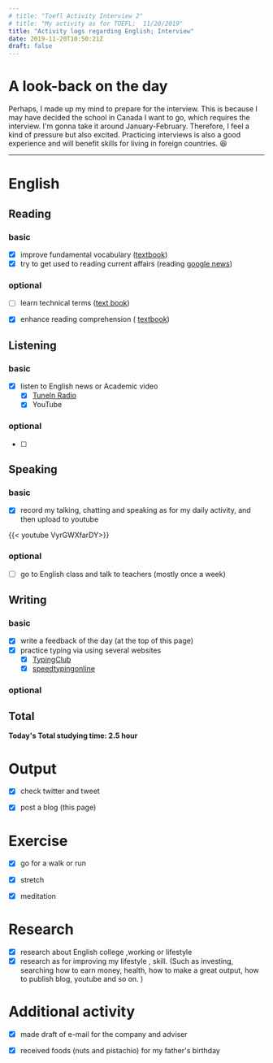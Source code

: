 ```yaml
---
# title: "Toefl Activity Interview 2"
# title: "My activity as for TOEFL;  11/20/2019"
title: "Activity logs regarding English; Interview"
date: 2019-11-20T10:50:21Z
draft: false
---
```


# A look-back on the day

Perhaps, I made up my mind to prepare for the interview. This is because I may have decided the school in Canada I want to go, which requires the interview. I'm gonna take it around January-February. Therefore, I feel a kind of pressure but also excited. Practicing interviews is also a good experience and will benefit skills for living in foreign countries. 😆













---



# English

## Reading

### basic

- [x] improve fundamental vocabulary ([textbook](https://www.amazon.co.jp/dp/4010941855/))
- [x] try to get used to reading current affairs (reading [google news](https://news.google.com/))

### optional

- [ ] learn technical terms ([text book](https://www.amazon.co.jp/dp/4866390611/))
- [x] enhance reading  comprehension ( [textbook](https://www.amazon.co.jp/dp/4010323310/))





## Listening

### basic

- [x] listen to English news or Academic video 
  - [x] [TuneIn Radio](https://tunein.com)
  - [x] YouTube

### optional

- [ ] 





## Speaking

### basic

- [x] record my talking, chatting and speaking as for my daily activity, and then upload to youtube

{{< youtube VyrGWXfarDY>}}

### optional

- [ ] go to English class and talk to teachers (mostly once a week)

  






## Writing

### basic

- [x] write a feedback of the day (at the top of this page)
- [x] practice typing via using several websites
  - [x] [TypingClub](https://www.typingclub.com)
  - [x] [speedtypingonline](https://www.speedtypingonline.com/games/type-the-alphabet.php)

### optional



## Total

**Today's Total studying time:    2.5  hour**







# Output

- [x] check twitter and tweet 
- [x] post a blog (this page)



# Exercise

- [x] go for a walk or run

- [x] stretch

- [x] meditation

  

# Research

- [x] research about English college ,working or lifestyle
- [x] research as for improving my lifestyle , skill. (Such as investing, searching how to earn money, health, how to make a great output, how to publish blog, youtube and so on. )

# Additional activity

- [x] made draft of e-mail for the company and adviser
- [x] received foods (nuts and pistachio) for my father's birthday

